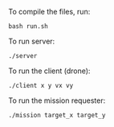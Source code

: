 To compile the files, run:

`bash run.sh`

To run server:

`./server`

To run the client (drone):

`./client x y vx vy`


To run the mission requester:

`./mission target_x target_y`